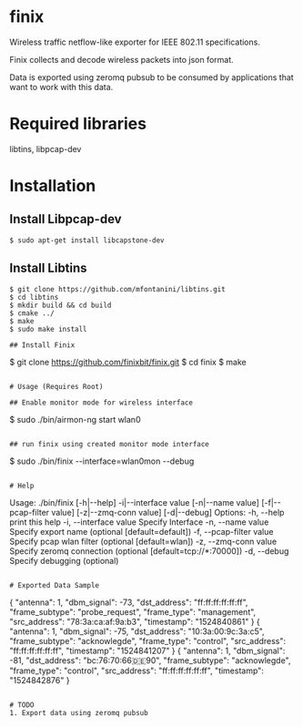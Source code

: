 # finix
Wireless traffic netflow-like exporter for IEEE 802.11 specifications.

Finix collects and decode wireless packets into json format. 

Data is exported using zeromq pubsub to be consumed by applications that want 
to work with this data.

# Required libraries
libtins,
libpcap-dev

# Installation

## Install Libpcap-dev 
```
$ sudo apt-get install libcapstone-dev
```

## Install Libtins
```
$ git clone https://github.com/mfontanini/libtins.git
$ cd libtins
$ mkdir build && cd build
$ cmake ../
$ make 
$ sudo make install

## Install Finix
```
$ git clone https://github.com/finixbit/finix.git
$ cd finix
$ make
```

# Usage (Requires Root)

## Enable monitor mode for wireless interface 
```
$ sudo ./bin/airmon-ng start wlan0
```

## run finix using created monitor mode interface
```
$ sudo ./bin/finix --interface=wlan0mon --debug
```

# Help
```
Usage: ./bin/finix [-h|--help] -i|--interface value [-n|--name value] [-f|--pcap-filter value] [-z|--zmq-conn value] [-d|--debug] 
Options:
 -h, --help                       print this help
 -i, --interface value            Specify Interface
 -n, --name value                 Specify export name (optional [default=default])
 -f, --pcap-filter value          Specify pcap wlan filter (optional [default=wlan])
 -z, --zmq-conn value             Specify zeromq connection (optional [default=tcp://*:70000])
 -d, --debug                      Specify debugging (optional)
```

# Exported Data Sample
```
{
  "antenna": 1, 
  "dbm_signal": -73, 
  "dst_address": "ff:ff:ff:ff:ff:ff", 
  "frame_subtype": "probe_request", 
  "frame_type": "management", 
  "src_address": "78:3a:ca:af:9a:b3", 
  "timestamp": "1524840861"
}
{
  "antenna": 1, 
  "dbm_signal": -75, 
  "dst_address": "10:3a:00:9c:3a:c5", 
  "frame_subtype": "acknowlegde", 
  "frame_type": "control", 
  "src_address": "ff:ff:ff:ff:ff:ff", 
  "timestamp": "1524841207"
}
{
  "antenna": 1, 
  "dbm_signal": -81, 
  "dst_address": "bc:76:70:66:de:90", 
  "frame_subtype": "acknowlegde", 
  "frame_type": "control", 
  "src_address": "ff:ff:ff:ff:ff:ff", 
  "timestamp": "1524842876"
}
```

# TODO
1. Export data using zeromq pubsub